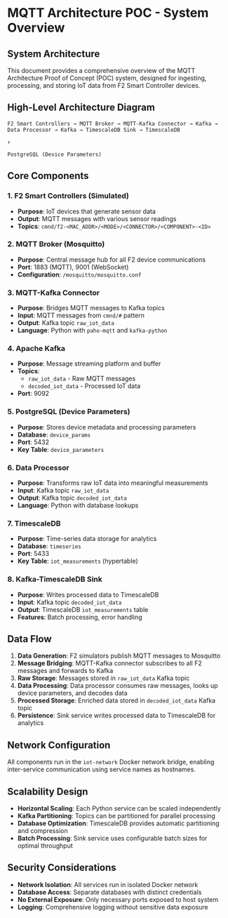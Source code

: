 # MQTT Architecture POC - System Overview

## System Architecture

This document provides a comprehensive overview of the MQTT Architecture Proof of Concept (POC) system, designed for ingesting, processing, and storing IoT data from F2 Smart Controller devices.

## High-Level Architecture Diagram

```
F2 Smart Controllers → MQTT Broker → MQTT-Kafka Connector → Kafka → Data Processor → Kafka → TimescaleDB Sink → TimescaleDB
                                                                           ↑
                                                                   PostgreSQL (Device Parameters)
```

## Core Components

### 1. **F2 Smart Controllers** (Simulated)
- **Purpose**: IoT devices that generate sensor data
- **Output**: MQTT messages with various sensor readings
- **Topics**: `cmnd/f2-<MAC_ADDR>/<MODE>/<CONNECTOR>/<COMPONENT>-<ID>`

### 2. **MQTT Broker (Mosquitto)**
- **Purpose**: Central message hub for all F2 device communications
- **Port**: 1883 (MQTT), 9001 (WebSocket)
- **Configuration**: `/mosquitto/mosquitto.conf`

### 3. **MQTT-Kafka Connector**
- **Purpose**: Bridges MQTT messages to Kafka topics
- **Input**: MQTT messages from `cmnd/#` pattern
- **Output**: Kafka topic `raw_iot_data`
- **Language**: Python with `paho-mqtt` and `kafka-python`

### 4. **Apache Kafka**
- **Purpose**: Message streaming platform and buffer
- **Topics**: 
  - `raw_iot_data` - Raw MQTT messages
  - `decoded_iot_data` - Processed IoT data
- **Port**: 9092

### 5. **PostgreSQL (Device Parameters)**
- **Purpose**: Stores device metadata and processing parameters
- **Database**: `device_params`
- **Port**: 5432
- **Key Table**: `device_parameters`

### 6. **Data Processor**
- **Purpose**: Transforms raw IoT data into meaningful measurements
- **Input**: Kafka topic `raw_iot_data`
- **Output**: Kafka topic `decoded_iot_data`
- **Language**: Python with database lookups

### 7. **TimescaleDB**
- **Purpose**: Time-series data storage for analytics
- **Database**: `timeseries`
- **Port**: 5433
- **Key Table**: `iot_measurements` (hypertable)

### 8. **Kafka-TimescaleDB Sink**
- **Purpose**: Writes processed data to TimescaleDB
- **Input**: Kafka topic `decoded_iot_data`
- **Output**: TimescaleDB `iot_measurements` table
- **Features**: Batch processing, error handling

## Data Flow

1. **Data Generation**: F2 simulators publish MQTT messages to Mosquitto
2. **Message Bridging**: MQTT-Kafka connector subscribes to all F2 messages and forwards to Kafka
3. **Raw Storage**: Messages stored in `raw_iot_data` Kafka topic
4. **Data Processing**: Data processor consumes raw messages, looks up device parameters, and decodes data
5. **Processed Storage**: Enriched data stored in `decoded_iot_data` Kafka topic
6. **Persistence**: Sink service writes processed data to TimescaleDB for analytics

## Network Configuration

All components run in the `iot-network` Docker network bridge, enabling inter-service communication using service names as hostnames.

## Scalability Design

- **Horizontal Scaling**: Each Python service can be scaled independently
- **Kafka Partitioning**: Topics can be partitioned for parallel processing
- **Database Optimization**: TimescaleDB provides automatic partitioning and compression
- **Batch Processing**: Sink service uses configurable batch sizes for optimal throughput

## Security Considerations

- **Network Isolation**: All services run in isolated Docker network
- **Database Access**: Separate databases with distinct credentials
- **No External Exposure**: Only necessary ports exposed to host system
- **Logging**: Comprehensive logging without sensitive data exposure